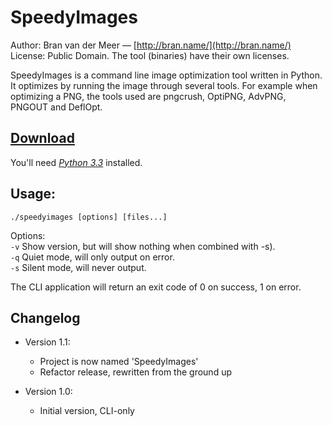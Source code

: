 # SpeedyImages

Author: Bran van der Meer — [http://bran.name/](http://bran.name/)  
License: Public Domain. The tool (binaries) have their own licenses.

SpeedyImages is a command line image optimization tool written in Python. It optimizes by running the image through several tools. For example when optimizing a PNG, the tools used are pngcrush, OptiPNG, AdvPNG, PNGOUT and DeflOpt.

## [Download](https://github.com/branneman/SpeedyImages/archive/master.zip)
You'll need [*Python 3.3*](http://www.python.org/download/) installed.

## Usage:
	./speedyimages [options] [files...]

Options:  
`-v` Show version, but will show nothing when combined with -s).  
`-q` Quiet mode, will only output on error.  
`-s` Silent mode, will never output.

The CLI application will return an exit code of 0 on success, 1 on error.

## Changelog

- Version 1.1:
  - Project is now named 'SpeedyImages'
  - Refactor release, rewritten from the ground up

- Version 1.0:
  - Initial version, CLI-only